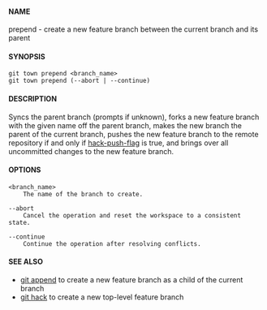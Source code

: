 #### NAME

prepend - create a new feature branch between the current branch and its parent


#### SYNOPSIS

```
git town prepend <branch_name>
git town prepend (--abort | --continue)
```


#### DESCRIPTION

Syncs the parent branch (prompts if unknown),
forks a new feature branch with the given name off the parent branch,
makes the new branch the parent of the current branch,
pushes the new feature branch to the remote repository
if and only if [hack-push-flag](./hack-push-flag.md) is true,
and brings over all uncommitted changes to the new feature branch.


#### OPTIONS

```
<branch_name>
    The name of the branch to create.

--abort
    Cancel the operation and reset the workspace to a consistent state.

--continue
    Continue the operation after resolving conflicts.
```


#### SEE ALSO
* [git append](append.md) to create a new feature branch as a child of the current branch
* [git hack](hack.md) to create a new top-level feature branch
